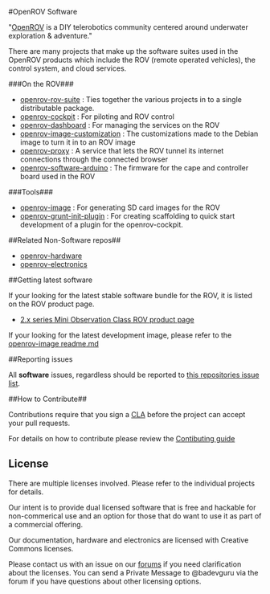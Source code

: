 
#OpenROV Software

"[OpenROV](http://openrov.com/) is a DIY telerobotics community centered around underwater exploration & adventure."

There are many projects that make up the software suites used in the OpenROV products which include the ROV (remote operated vehicles), the control system, and cloud services.

###On the ROV###
- [openrov-rov-suite](https://github.com/OpenROV/openrov-rov-suite) : Ties together the various projects in to a single distributable package.
- [openrov-cockpit](https://github.com/OpenROV/openrov-cockpit) : For piloting and ROV control
- [openrov-dashboard](https://github.com/OpenROV/openrov-dashboard) : For managing the services on the ROV
- [openrov-image-customization](https://github.com/OpenROV/openrov-image-customization) : The customizations made to the Debian image to turn it in to an ROV image
- [openrov-proxy](https://github.com/OpenROV/openrov-proxy) : A service that lets the ROV tunnel its internet connections through the connected browser
- [openrov-software-arduino](https://github.com/OpenROV/openrov-software-arduino) : The firmware for the cape and controller board used in the ROV

###Tools###
- [openrov-image](https://github.com/OpenROV/openrov-image) : For generating SD card images for the ROV
- [openrov-grunt-init-plugin](https://github.com/OpenROV/openrov-grunt-init-plugin) : For creating scaffolding to quick start development of a plugin for the openrov-cockpit.

##Related Non-Software repos##
- [openrov-hardware](https://github.com/OpenROV/openrov-hardware)
- [openrov-electronics](https://github.com/OpenROV/electronics)

##Getting latest software

If your looking for the latest stable software bundle for the ROV, it is listed on the ROV product page.
- [2.x series Mini Observation Class ROV product page](http://www.openrov.com/products/2-7.html#downloads)

If your looking for the latest development image, please refer to the [openrov-image readme.md](https://github.com/OpenROV/openrov-image/blob/master/README.md)

##Reporting issues

All **software** issues, regardless should be reported to [this repositories issue list](https://github.com/OpenROV/openrov-software/issues).

##How to Contribute##

Contributions require that you sign a [CLA](https://www.clahub.com/agreements/OpenROV/openrov-software) before the project can accept your pull requests.

For details on how to contribute please review the [Contibuting guide](https://github.com/OpenROV/openrov-rov-suite/blob/master/CONTRIBUTING.md)

License
-------

There are multiple licenses involved. Please refer to the individual projects for details.

Our intent is to provide dual licensed software that is free and hackable for non-commerical use and an option for those that do want to use it as part of a commercial offering.

Our documentation, hardware and electronics are licensed with Creative Commons licenses.

Please contact us with an issue on our [forums](https://forum.openrov.com) if you need clarification about the licenses. You can send a Private Message to @badevguru via the forum if you have questions about other licensing options.

